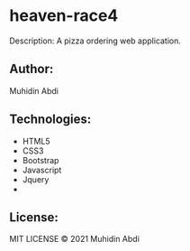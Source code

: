 # heaven-race4

Description: 
A pizza ordering web application.

## Author:

Muhidin Abdi

## Technologies:

* HTML5
* CSS3
* Bootstrap
* Javascript
* Jquery
*
## License:

MIT LICENSE &copy; 2021 Muhidin Abdi

